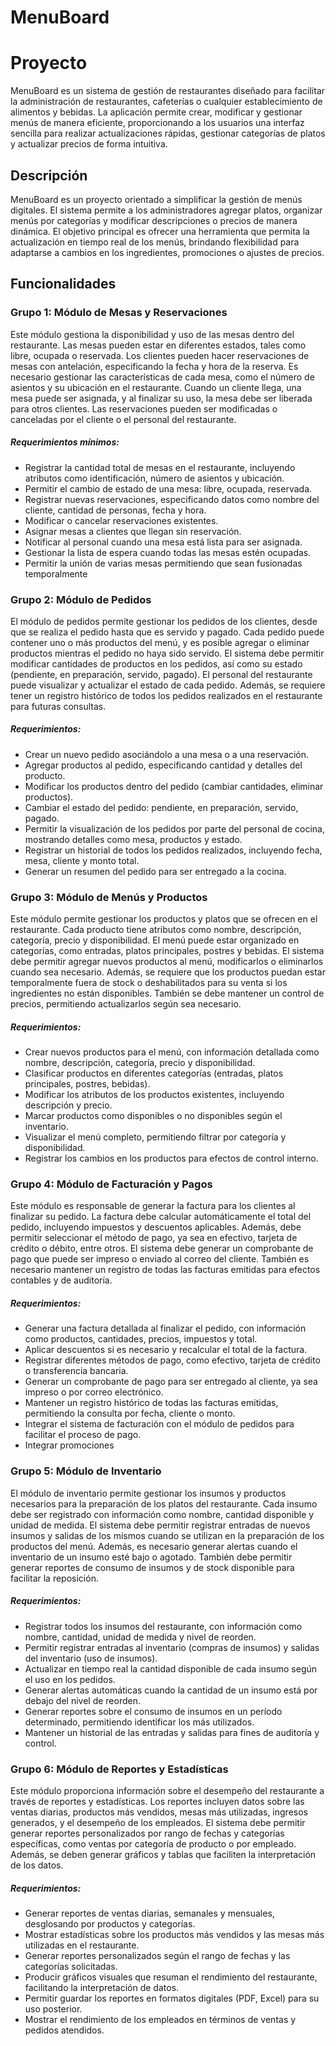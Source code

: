 # MenuBoard

# Proyecto
MenuBoard es un sistema de gestión de restaurantes diseñado para facilitar la administración de restaurantes, cafeterías o cualquier establecimiento de alimentos y bebidas. La aplicación permite crear, modificar y gestionar menús de manera eficiente, proporcionando a los usuarios una interfaz sencilla para realizar actualizaciones rápidas, gestionar categorías de platos y actualizar precios de forma intuitiva.


## Descripción
MenuBoard es un proyecto orientado a simplificar la gestión de menús digitales. El sistema permite a los administradores agregar platos, organizar menús por categorías y modificar descripciones o precios de manera dinámica. El objetivo principal es ofrecer una herramienta que permita la actualización en tiempo real de los menús, brindando flexibilidad para adaptarse a cambios en los ingredientes, promociones o ajustes de precios.


## Funcionalidades

### Grupo 1: Módulo de Mesas y Reservaciones
Este módulo gestiona la disponibilidad y uso de las mesas dentro del restaurante. Las mesas pueden estar en diferentes estados, tales como libre, ocupada o reservada. Los clientes pueden hacer reservaciones de mesas con antelación, especificando la fecha y hora de la reserva. Es necesario gestionar las características de cada mesa, como el número de asientos y su ubicación en el restaurante. Cuando un cliente llega, una mesa puede ser asignada, y al finalizar su uso, la mesa debe ser liberada para otros clientes. Las reservaciones pueden ser modificadas o canceladas por el cliente o el personal del restaurante.

##### Requerimientos mínimos:
* Registrar la cantidad total de mesas en el restaurante, incluyendo atributos como identificación, número de asientos y ubicación.
* Permitir el cambio de estado de una mesa: libre, ocupada, reservada.
* Registrar nuevas reservaciones, especificando datos como nombre del cliente, cantidad de personas, fecha y hora.
* Modificar o cancelar reservaciones existentes.
* Asignar mesas a clientes que llegan sin reservación.
* Notificar al personal cuando una mesa está lista para ser asignada.
* Gestionar la lista de espera cuando todas las mesas estén ocupadas.
* Permitir la unión de varias mesas permitiendo que sean fusionadas temporalmente

### Grupo 2: Módulo de Pedidos
El módulo de pedidos permite gestionar los pedidos de los clientes, desde que se realiza el pedido hasta que es servido y pagado. Cada pedido puede contener uno o más productos del menú, y es posible agregar o eliminar productos mientras el pedido no haya sido servido. El sistema debe permitir modificar cantidades de productos en los pedidos, así como su estado (pendiente, en preparación, servido, pagado). El personal del restaurante puede visualizar y actualizar el estado de cada pedido. Además, se requiere tener un registro histórico de todos los pedidos realizados en el restaurante para futuras consultas.

##### Requerimientos:
* Crear un nuevo pedido asociándolo a una mesa o a una reservación.
* Agregar productos al pedido, especificando cantidad y detalles del producto.
* Modificar los productos dentro del pedido (cambiar cantidades, eliminar productos).
* Cambiar el estado del pedido: pendiente, en preparación, servido, pagado.
* Permitir la visualización de los pedidos por parte del personal de cocina, mostrando detalles como mesa, productos y estado.
* Registrar un historial de todos los pedidos realizados, incluyendo fecha, mesa, cliente y monto total.
* Generar un resumen del pedido para ser entregado a la cocina.

### Grupo 3: Módulo de Menús y Productos
Este módulo permite gestionar los productos y platos que se ofrecen en el restaurante. Cada producto tiene atributos como nombre, descripción, categoría, precio y disponibilidad. El menú puede estar organizado en categorías, como entradas, platos principales, postres y bebidas. El sistema debe permitir agregar nuevos productos al menú, modificarlos o eliminarlos cuando sea necesario. Además, se requiere que los productos puedan estar temporalmente fuera de stock o deshabilitados para su venta si los ingredientes no están disponibles. También se debe mantener un control de precios, permitiendo actualizarlos según sea necesario.

##### Requerimientos:
* Crear nuevos productos para el menú, con información detallada como nombre, descripción, categoría, precio y disponibilidad.
* Clasificar productos en diferentes categorías (entradas, platos principales, postres, bebidas).
* Modificar los atributos de los productos existentes, incluyendo descripción y precio.
* Marcar productos como disponibles o no disponibles según el inventario.
* Visualizar el menú completo, permitiendo filtrar por categoría y disponibilidad.
* Registrar los cambios en los productos para efectos de control interno.

### Grupo 4: Módulo de Facturación y Pagos
Este módulo es responsable de generar la factura para los clientes al finalizar su pedido. La factura debe calcular automáticamente el total del pedido, incluyendo impuestos y descuentos aplicables. Además, debe permitir seleccionar el método de pago, ya sea en efectivo, tarjeta de crédito o débito, entre otros. El sistema debe generar un comprobante de pago que puede ser impreso o enviado al correo del cliente. También es necesario mantener un registro de todas las facturas emitidas para efectos contables y de auditoría.

##### Requerimientos:
* Generar una factura detallada al finalizar el pedido, con información como productos, cantidades, precios, impuestos y total.
* Aplicar descuentos si es necesario y recalcular el total de la factura.
* Registrar diferentes métodos de pago, como efectivo, tarjeta de crédito o transferencia bancaria.
* Generar un comprobante de pago para ser entregado al cliente, ya sea impreso o por correo electrónico.
* Mantener un registro histórico de todas las facturas emitidas, permitiendo la consulta por fecha, cliente o monto.
* Integrar el sistema de facturación con el módulo de pedidos para facilitar el proceso de pago.
* Integrar promociones

### Grupo 5: Módulo de Inventario
El módulo de inventario permite gestionar los insumos y productos necesarios para la preparación de los platos del restaurante. Cada insumo debe ser registrado con información como nombre, cantidad disponible y unidad de medida. El sistema debe permitir registrar entradas de nuevos insumos y salidas de los mismos cuando se utilizan en la preparación de los productos del menú. Además, es necesario generar alertas cuando el inventario de un insumo esté bajo o agotado. También debe permitir generar reportes de consumo de insumos y de stock disponible para facilitar la reposición.

##### Requerimientos:
* Registrar todos los insumos del restaurante, con información como nombre, cantidad, unidad de medida y nivel de reorden.
* Permitir registrar entradas al inventario (compras de insumos) y salidas del inventario (uso de insumos).
* Actualizar en tiempo real la cantidad disponible de cada insumo según el uso en los pedidos.
* Generar alertas automáticas cuando la cantidad de un insumo está por debajo del nivel de reorden.
* Generar reportes sobre el consumo de insumos en un período determinado, permitiendo identificar los más utilizados.
* Mantener un historial de las entradas y salidas para fines de auditoría y control.

### Grupo 6: Módulo de Reportes y Estadísticas
Este módulo proporciona información sobre el desempeño del restaurante a través de reportes y estadísticas. Los reportes incluyen datos sobre las ventas diarias, productos más vendidos, mesas más utilizadas, ingresos generados, y el desempeño de los empleados. El sistema debe permitir generar reportes personalizados por rango de fechas y categorías específicas, como ventas por categoría de producto o por empleado. Además, se deben generar gráficos y tablas que faciliten la interpretación de los datos.

##### Requerimientos:
* Generar reportes de ventas diarias, semanales y mensuales, desglosando por productos y categorías.
* Mostrar estadísticas sobre los productos más vendidos y las mesas más utilizadas en el restaurante.
* Generar reportes personalizados según el rango de fechas y las categorías solicitadas.
* Producir gráficos visuales que resuman el rendimiento del restaurante, facilitando la interpretación de datos.
* Permitir guardar los reportes en formatos digitales (PDF, Excel) para su uso posterior.
* Mostrar el rendimiento de los empleados en términos de ventas y pedidos atendidos.